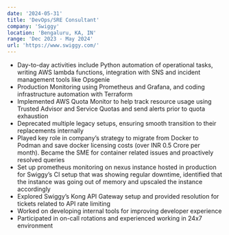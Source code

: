 ```yaml
---
date: '2024-05-31'
title: 'DevOps/SRE Consultant'
company: 'Swiggy'
location: 'Bengaluru, KA, IN'
range: 'Dec 2023 - May 2024'
url: 'https://www.swiggy.com/'
---
```


- Day-to-day activities include Python automation of operational tasks, writing AWS lambda
  functions, integration with SNS and incident management tools like Opsgenie
- Production Monitoring using Prometheus and Grafana, and coding infrastructure automation with
  Terraform
- Implemented AWS Quota Monitor to help track resource usage using Trusted Advisor and Service
  Quotas and send alerts prior to quota exhaustion
- Deprecated multiple legacy setups, ensuring smooth transition to their replacements internally
- Played key role in company’s strategy to migrate from Docker to Podman and save docker licensing
  costs (over INR 0.5 Crore per month). Became the SME for container related issues and proactively
  resolved queries
- Set up prometheus monitoring on nexus instance hosted in production for Swiggy’s CI setup that was
  showing regular downtime, identified that the instance was going out of memory and upscaled the
  instance accordingly
- Explored Swiggy’s Kong API Gateway setup and provided resolution for tickets related to API rate
  limiting
- Worked on developing internal tools for improving developer experience
- Participated in on-call rotations and experienced working in 24x7 environment
